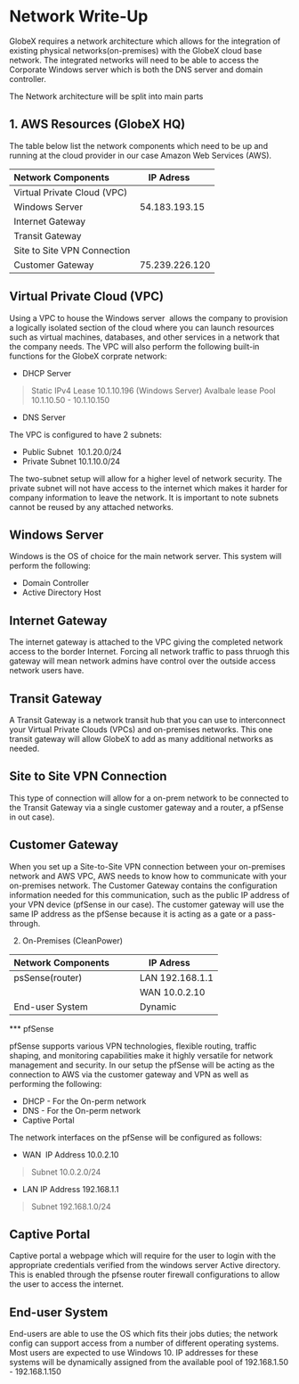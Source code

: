 # Network Write-Up
 
GlobeX requires a network architecture which allows for the integration of existing physical networks(on-premises) with the GlobeX cloud base network. The integrated networks will need to be able to access the Corporate Windows server which is both the DNS server and domain controller. 

The Network architecture will be split into main parts 

## 1. AWS Resources (GlobeX HQ)

The table below list the network components which need to be up and running at the cloud provider in our case Amazon Web Services (AWS). 


| Network Components          | IP Adress      |
| --------------------------- | -------------- |
| Virtual Private Cloud (VPC) |                |
| Windows Server              | 54.183.193.15  |
| Internet Gateway            |                |
| Transit Gateway             |                |
| Site to Site VPN Connection |                |
| Customer Gateway            | 75.239.226.120 |

  
## Virtual Private Cloud (VPC)

Using a VPC to house the Windows server  allows the company to provision a logically isolated section of the cloud where you can launch resources such as virtual machines, databases, and other services in a network that the company needs. The VPC will also perform the following built-in functions for the GlobeX corprate network:

* DHCP Server
> Static IPv4 Lease 10.1.10.196 (Windows Server)
> Avalbale lease Pool 10.1.10.50 - 10.1.10.150

* DNS Server

  

The VPC is configured to have 2 subnets:
* Public Subnet  10.1.20.0/24
* Private Subnet 10.1.10.0/24

The two-subnet setup will allow for a higher level of network security. The private subnet will not have access to the internet which makes it harder for company information to leave the network. It is important to note subnets cannot be reused by any attached networks.

## Windows Server

Windows is the OS of choice for the main network server. This system will perform the following:
* Domain Controller
* Active Directory Host

## Internet Gateway

The internet gateway is attached to the VPC giving the completed network access to the border Internet. Forcing all network traffic to pass thruogh this gateway will mean network admins have control over the outside access network users have.

## Transit Gateway

A Transit Gateway is a network transit hub that you can use to interconnect your Virtual Private Clouds (VPCs) and on-premises networks. This one transit gateway will allow GlobeX to add as many additional networks as needed.

## Site to Site VPN Connection
  
This type of connection will allow for a on-prem network to be connected to the Transit Gateway via a single customer gateway and a router, a pfSense in out case).

## Customer Gateway

When you set up a Site-to-Site VPN connection between your on-premises network and AWS VPC, AWS needs to know how to communicate with your on-premises network. The Customer Gateway contains the configuration information needed for this communication, such as the public IP address of your VPN device (pfSense in our case). The customer gateway will use the same IP address as the pfSense because it is acting as a gate or a pass-through. 

2. On-Premises (CleanPower)

| Network Components          | IP Adress       |
| --------------------------- | --------------- |
| psSense(router)             | LAN 192.168.1.1 |
|                             | WAN 10.0.2.10   |
| End-user System             | Dynamic         |
  
*** pfSense

pfSense supports various VPN technologies, flexible routing, traffic shaping, and monitoring capabilities make it highly versatile for network management and security. In our setup the pfSense will be acting as the connection to AWS via the customer gateway and VPN as well as performing the following:

* DHCP - For the On-perm network
* DNS - For the On-perm network
* Captive Portal 

The network interfaces on the pfSense will be configured as follows:

* WAN  IP Address 10.0.2.10
> Subnet 10.0.2.0/24

* LAN IP Address 192.168.1.1
> Subnet 192.168.1.0/24

## Captive Portal

Captive portal a webpage which will require for the user to login with the appropriate credentials verified from the windows server Active directory. This is enabled through the pfsense router firewall configurations to allow the user to access the internet.

## End-user System 

End-users are able to use the OS which fits their jobs duties; the network config can support access from a number of different operating systems. Most users are expected to use Windows 10. IP addresses for these systems will be dynamically assigned from the available pool of 192.168.1.50 - 192.168.1.150

